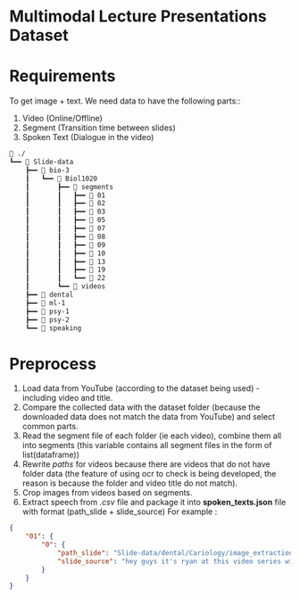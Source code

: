 # Multimodal Lecture Presentations Dataset

# Requirements
To get image + text. We need data to have the following parts::
1. Video (Online/Offline)
2. Segment (Transition time between slides)
3. Spoken Text (Dialogue in the video)
```bash
📂 ./
┗━━ 📂 Slide-data
    ┣━━ 📂 bio-3
    ┃   ┗━━ 📂 Biol1020
    ┃       ┣━━ 📂 segments
    ┃       ┃   ┣━━ 📂 01
    ┃       ┃   ┣━━ 📂 02
    ┃       ┃   ┣━━ 📂 03
    ┃       ┃   ┣━━ 📂 05
    ┃       ┃   ┣━━ 📂 07
    ┃       ┃   ┣━━ 📂 08
    ┃       ┃   ┣━━ 📂 09
    ┃       ┃   ┣━━ 📂 10
    ┃       ┃   ┣━━ 📂 13
    ┃       ┃   ┣━━ 📂 19
    ┃       ┃   ┗━━ 📂 22
    ┃       ┗━━ 📂 videos
    ┣━━ 📂 dental
    ┣━━ 📂 ml-1
    ┣━━ 📂 psy-1
    ┣━━ 📂 psy-2
    ┗━━ 📂 speaking
```

# Preprocess 

1. Load data from YouTube (according to the dataset being used) - including video and title.
2. Compare the collected data with the dataset folder (because the downloaded data does not match the data from YouTube) and select common parts.
3. Read the segment file of each folder (ie each video), combine them all into segments (this variable contains all segment files in the form of list(dataframe))
4. Rewrite *paths* for videos because there are videos that do not have folder data (the feature of using ocr to check is being developed, the reason is because the folder and video title do not match).
5. Crop images from videos based on segments.
6. Extract speech from *.csv* file and package it into **spoken_texts.json** file with format (path_slide + slide_source)
For example :
```json
{
    "01": {
        "0": {
            "path_slide": "Slide-data/dental/Cariology/image_extraction/01_frame_0.png",
            "slide_source": "hey guys it's ryan at this video series will be on the science of cavities and i'm really excited to do this video i looked at a lot of current literature i'll try to make this stuff is interesting as possible i think it can be a little bit boring but i'm gonna do my best and we'll talk about the science behind how cavities are formed and then how that's relevant to our daily lives so it'll be a three part series"
        }
    }
}